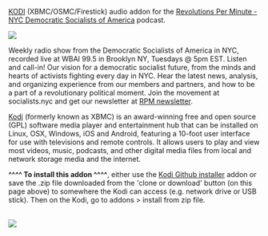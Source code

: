 <a href="kodi.tv">KODI<a> (XBMC/OSMC/Firestick) audio addon for the <a href="https://revolutionsperminute.simplecast.com">Revolutions Per Minute - NYC Democratic Socialists of America</a> podcast.<br>

<img src="https://image.simplecastcdn.com/images/64af662e-1592-4f56-95e3-fb640c2a3a03/697e3847-2690-4f50-b24e-2b2b40bfffb5/3000x3000/1550591259-artwork.jpg?aid=rss_feed"><br>

Weekly radio show from the Democratic Socialists of America in NYC, recorded live at WBAI 99.5 in Brooklyn NY, Tuesdays @ 5pm EST. Listen and call-in! Our vision for a democratic socialist future, from the minds and hearts of activists fighting every day in NYC. Hear the latest news, analysis, and organizing experience from our members and partners, and how to be a part of a revolutionary political moment. Join the movement at socialists.nyc and get our newsletter at <a href="http://bit.ly/rpm-newsletter">RPM newsletter</a>.<br>

<a href="www.kodi.tv">Kodi</a> (formerly known as XBMC) is an award-winning free and open source (GPL) software media player and entertainment hub that can be installed on Linux, OSX, Windows, iOS and Android, featuring a 10-foot user interface for use with televisions and remote controls. It allows users to play and view most videos, music, podcasts, and other digital media files from local and network storage media and the internet.<br>

<b>^^^^ To install this addon ^^^^</b>, either use the <a href="https://www.tvaddons.co/github-browser-kodi/">Kodi Github installer</a> addon or save the .zip file downloaded from the 'clone or download' button (on this page above) to somewhere the Kodi can access (e.g. network drive or USB stick). Then on the Kodi, go to addons > install from zip file.<br>

<br><a href="http://www.kodi.tv"><img src="https://kodi.tv/sites/default/files/page/field_image/about--devices.jpg">
